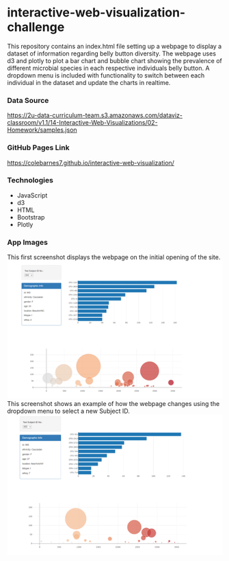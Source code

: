 # interactive-web-visualization-challenge

This repository contains an index.html file setting up a webpage to display a dataset of information regarding belly button diversity. The webpage uses d3 and plotly to plot a bar chart and bubble chart showing the prevalence of different microbial species in each respective individuals belly button. A dropdown menu is included with functionality to switch between each individual in the dataset and update the charts in realtime.

### Data Source

https://2u-data-curriculum-team.s3.amazonaws.com/dataviz-classroom/v1.1/14-Interactive-Web-Visualizations/02-Homework/samples.json

### GitHub Pages Link

https://colebarnes7.github.io/interactive-web-visualization/

### Technologies

- JavaScript
- d3
- HTML
- Bootstrap
- Plotly

### App Images

This first screenshot displays the webpage on the initial opening of the site.
![webpage1](images/940_webpage.png)
<br>
This screenshot shows an example of how the webpage changes using the dropdown menu to select a new Subject ID.
![webpage2](images/955_webpage.png)
